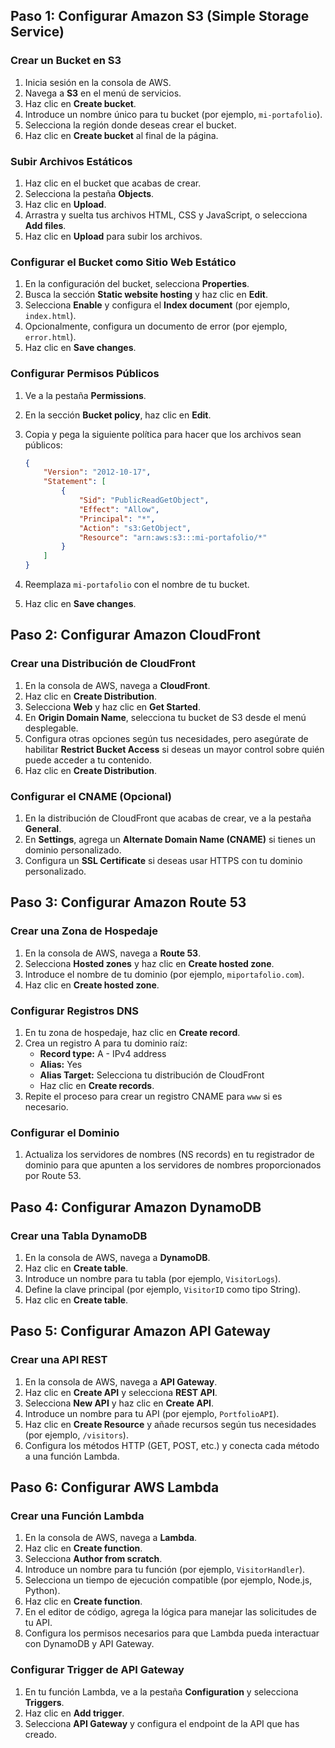 
## Paso 1: Configurar Amazon S3 (Simple Storage Service)

### Crear un Bucket en S3

1. Inicia sesión en la consola de AWS.
2. Navega a **S3** en el menú de servicios.
3. Haz clic en **Create bucket**.
4. Introduce un nombre único para tu bucket (por ejemplo, `mi-portafolio`).
5. Selecciona la región donde deseas crear el bucket.
6. Haz clic en **Create bucket** al final de la página.

### Subir Archivos Estáticos

1. Haz clic en el bucket que acabas de crear.
2. Selecciona la pestaña **Objects**.
3. Haz clic en **Upload**.
4. Arrastra y suelta tus archivos HTML, CSS y JavaScript, o selecciona **Add files**.
5. Haz clic en **Upload** para subir los archivos.

### Configurar el Bucket como Sitio Web Estático

1. En la configuración del bucket, selecciona **Properties**.
2. Busca la sección **Static website hosting** y haz clic en **Edit**.
3. Selecciona **Enable** y configura el **Index document** (por ejemplo, `index.html`).
4. Opcionalmente, configura un documento de error (por ejemplo, `error.html`).
5. Haz clic en **Save changes**.

### Configurar Permisos Públicos

1. Ve a la pestaña **Permissions**.
2. En la sección **Bucket policy**, haz clic en **Edit**.
3. Copia y pega la siguiente política para hacer que los archivos sean públicos:

    ```json
    {
        "Version": "2012-10-17",
        "Statement": [
            {
                "Sid": "PublicReadGetObject",
                "Effect": "Allow",
                "Principal": "*",
                "Action": "s3:GetObject",
                "Resource": "arn:aws:s3:::mi-portafolio/*"
            }
        ]
    }
    ```

4. Reemplaza `mi-portafolio` con el nombre de tu bucket.
5. Haz clic en **Save changes**.

## Paso 2: Configurar Amazon CloudFront

### Crear una Distribución de CloudFront

1. En la consola de AWS, navega a **CloudFront**.
2. Haz clic en **Create Distribution**.
3. Selecciona **Web** y haz clic en **Get Started**.
4. En **Origin Domain Name**, selecciona tu bucket de S3 desde el menú desplegable.
5. Configura otras opciones según tus necesidades, pero asegúrate de habilitar **Restrict Bucket Access** si deseas un mayor control sobre quién puede acceder a tu contenido.
6. Haz clic en **Create Distribution**.

### Configurar el CNAME (Opcional)

1. En la distribución de CloudFront que acabas de crear, ve a la pestaña **General**.
2. En **Settings**, agrega un **Alternate Domain Name (CNAME)** si tienes un dominio personalizado.
3. Configura un **SSL Certificate** si deseas usar HTTPS con tu dominio personalizado.

## Paso 3: Configurar Amazon Route 53

### Crear una Zona de Hospedaje

1. En la consola de AWS, navega a **Route 53**.
2. Selecciona **Hosted zones** y haz clic en **Create hosted zone**.
3. Introduce el nombre de tu dominio (por ejemplo, `miportafolio.com`).
4. Haz clic en **Create hosted zone**.

### Configurar Registros DNS

1. En tu zona de hospedaje, haz clic en **Create record**.
2. Crea un registro A para tu dominio raíz:
    - **Record type:** A - IPv4 address
    - **Alias:** Yes
    - **Alias Target:** Selecciona tu distribución de CloudFront
    - Haz clic en **Create records**.
3. Repite el proceso para crear un registro CNAME para `www` si es necesario.

### Configurar el Dominio

1. Actualiza los servidores de nombres (NS records) en tu registrador de dominio para que apunten a los servidores de nombres proporcionados por Route 53.

## Paso 4: Configurar Amazon DynamoDB

### Crear una Tabla DynamoDB

1. En la consola de AWS, navega a **DynamoDB**.
2. Haz clic en **Create table**.
3. Introduce un nombre para tu tabla (por ejemplo, `VisitorLogs`).
4. Define la clave principal (por ejemplo, `VisitorID` como tipo String).
5. Haz clic en **Create table**.

## Paso 5: Configurar Amazon API Gateway

### Crear una API REST

1. En la consola de AWS, navega a **API Gateway**.
2. Haz clic en **Create API** y selecciona **REST API**.
3. Selecciona **New API** y haz clic en **Create API**.
4. Introduce un nombre para tu API (por ejemplo, `PortfolioAPI`).
5. Haz clic en **Create Resource** y añade recursos según tus necesidades (por ejemplo, `/visitors`).
6. Configura los métodos HTTP (GET, POST, etc.) y conecta cada método a una función Lambda.

## Paso 6: Configurar AWS Lambda

### Crear una Función Lambda

1. En la consola de AWS, navega a **Lambda**.
2. Haz clic en **Create function**.
3. Selecciona **Author from scratch**.
4. Introduce un nombre para tu función (por ejemplo, `VisitorHandler`).
5. Selecciona un tiempo de ejecución compatible (por ejemplo, Node.js, Python).
6. Haz clic en **Create function**.
7. En el editor de código, agrega la lógica para manejar las solicitudes de tu API.
8. Configura los permisos necesarios para que Lambda pueda interactuar con DynamoDB y API Gateway.

### Configurar Trigger de API Gateway

1. En tu función Lambda, ve a la pestaña **Configuration** y selecciona **Triggers**.
2. Haz clic en **Add trigger**.
3. Selecciona **API Gateway** y configura el endpoint de la API que has creado.
